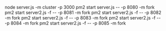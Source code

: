 node server.js -m cluster -p 3000
pm2 start server.js -- -p 8080 -m fork
pm2 start server2.js -f -- -p 8081 -m fork
pm2 start server2.js -f -- -p 8082 -m fork
pm2 start server2.js -f -- -p 8083 -m fork
pm2 start server2.js -f -- -p 8084 -m fork
pm2 start server2.js -f -- -p 8085 -m fork

